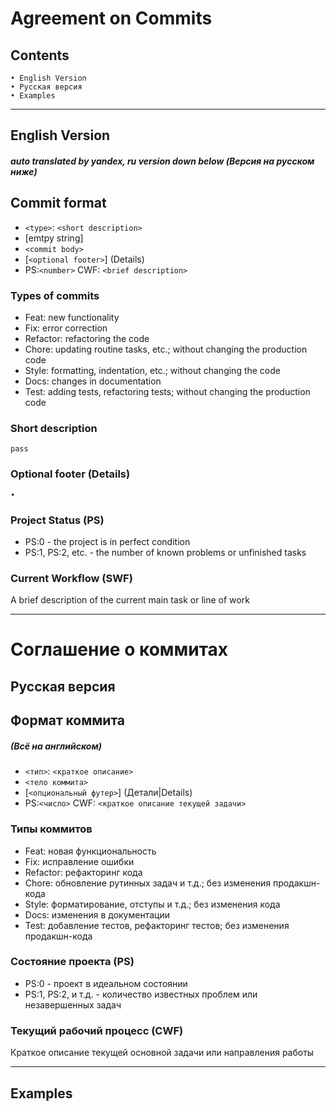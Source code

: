    # Agreement on Commits
   ## Contents

    • English Version
    • Русская версия
    • Examples
---

   ## English Version
##### auto translated by yandex, ru version down below (Версия на русском ниже)

   ## Commit format
 - `<type>`: `<short description>`
 - [emtpy string]
 - `<commit body>`
 - [`<optional footer>`] (Details)
 - PS:`<number>` CWF: `<brief description>`

  ### Types of commits
   - Feat: new functionality
   - Fix: error correction
   - Refactor: refactoring the code
   - Chore: updating routine tasks, etc.; without changing the production code
   - Style: formatting, indentation, etc.; without changing the code
   - Docs: changes in documentation
   - Test: adding tests, refactoring tests; without changing the production code

  ### Short description
    pass

  ### Optional footer (Details)
    •

  ### Project Status (PS)
   - PS:0 - the project is in perfect condition
   - PS:1, PS:2, etc. - the number of known problems or unfinished tasks

  ### Current Workflow (SWF)
A brief description of the current main task or line of work

---

   # Соглашение о коммитах
   ## Русская версия

   ## Формат коммита
##### (Всё на английском)
 - `<тип>`: `<краткое описание>`
 - `<тело коммита>`
 - [`<опциональный футер>`] (Детали|Details)
 - PS:`<число>` CWF: `<краткое описание текущей задачи>`

  ### Типы коммитов
   - Feat: новая функциональность
   - Fix: исправление ошибки
   - Refactor: рефакторинг кода
   - Chore: обновление рутинных задач и т.д.; без изменения продакшн-кода
   - Style: форматирование, отступы и т.д.; без изменения кода
   - Docs: изменения в документации
   - Test: добавление тестов, рефакторинг тестов; без изменения продакшн-кода

  ### Состояние проекта (PS)
   - PS:0 - проект в идеальном состоянии
   - PS:1, PS:2, и т.д. - количество известных проблем или незавершенных задач

  ### Текущий рабочий процесс (CWF)
Краткое описание текущей основной задачи или направления работы

---

## Examples
